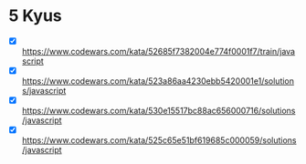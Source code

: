 # 5 Kyus

- [x] <https://www.codewars.com/kata/52685f7382004e774f0001f7/train/javascript>
- [x] <https://www.codewars.com/kata/523a86aa4230ebb5420001e1/solutions/javascript>
- [x] <https://www.codewars.com/kata/530e15517bc88ac656000716/solutions/javascript>
- [x] <https://www.codewars.com/kata/525c65e51bf619685c000059/solutions/javascript>
